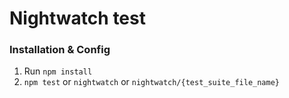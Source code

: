 # Nightwatch test

### Installation & Config
1. Run `npm install`
2. `npm test` or `nightwatch` or `nightwatch/{test_suite_file_name}`
